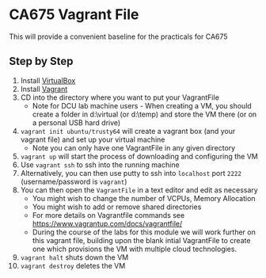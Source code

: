 # CA675 Vagrant File

This will provide a convenient baseline for the practicals for CA675

## Step by Step

1. Install [VirtualBox](https://www.vagrantup.com/)
2. Install [Vagrant](https://www.vagrantup.com/)
3. CD into the directory where you want to put your VagrantFile
    * Note for DCU lab machine users - When creating a VM, you should create a folder in d:\virtual (or d:\temp) and store the VM there (or on a personal USB hard drive)
4. `vagrant init ubuntu/trusty64` will create a vagrant box (and your vagrant file) and set up your virtual machine
    * Note you can only have one VagrantFile in any given directory
5. `vagrant up` will start the process of downloading and configuring the VM
6. Use `vagrant ssh` to ssh into the running machine
7. Alternatively, you can then use putty to ssh into `localhost` port `2222` (username/password is `vagrant`)
8. You can then open the `VagrantFile` in a text editor and edit as necessary
    * You might wish to change the number of VCPUs, Memory Allocation
    * You might wish to add or remove shared directories
    * For more details on Vagrantfile commands see https://www.vagrantup.com/docs/vagrantfile/
    * During the course of the labs for this module we will work further on this vagrant file, building upon the blank intial VagrantFile to create one which provisions the VM with multiple cloud technologies.
9. `vagrant halt` shuts down the VM
10. `vagrant destroy` deletes the VM

<!---
As an alternative to Vagrant, you can install the Cloudera QuickStart VM which runs Cloudera Hadoop Distribution
   * Video tutorial: https://www.youtube.com/watch?v=BeCtjd86YXo
   * Installation instruction with VirtualBox: http://www.cse.scu.edu/~mwang2/projects/CDH_installConfig1_13m.pdf 
--->

<!---
The QuickStart VM is fully functional and you can test many Hadoop services, even though it is running as a single-node cluster.
--->

